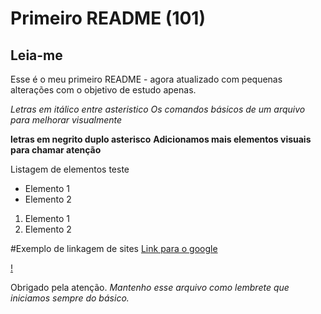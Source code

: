 # Primeiro README (101)

## Leia-me

Esse é o meu primeiro README - agora atualizado com pequenas alterações com o objetivo de estudo apenas.

*Letras em itálico entre asteristico*
*Os comandos básicos de um arquivo para melhorar visualmente*

**letras em negrito duplo asterisco**
**Adicionamos mais elementos visuais para chamar atenção**

Listagem de elementos teste
- Elemento 1
- Elemento 2

1) Elemento 1
2) Elemento 2

#Exemplo de linkagem de sites
[Link para o google](https://google.com)

[!](https://imgs.search.brave.com/DDQ3P7j7-XyMinyl0KLSgtFMkMxC7BXs88T98TqVq0c/rs:fit:500:0:1:0/g:ce/aHR0cHM6Ly9pbWcu/b2RjZG4uY29tLmJy/L3dwLWNvbnRlbnQv/dXBsb2Fkcy8yMDI1/LzA1L2xvZ290aXBv/LWRvLWdvb2dsZS0x/MDI0eDUxOS5qcGc)

Obrigado pela atenção. *Mantenho esse arquivo como lembrete que iniciamos sempre do básico.*